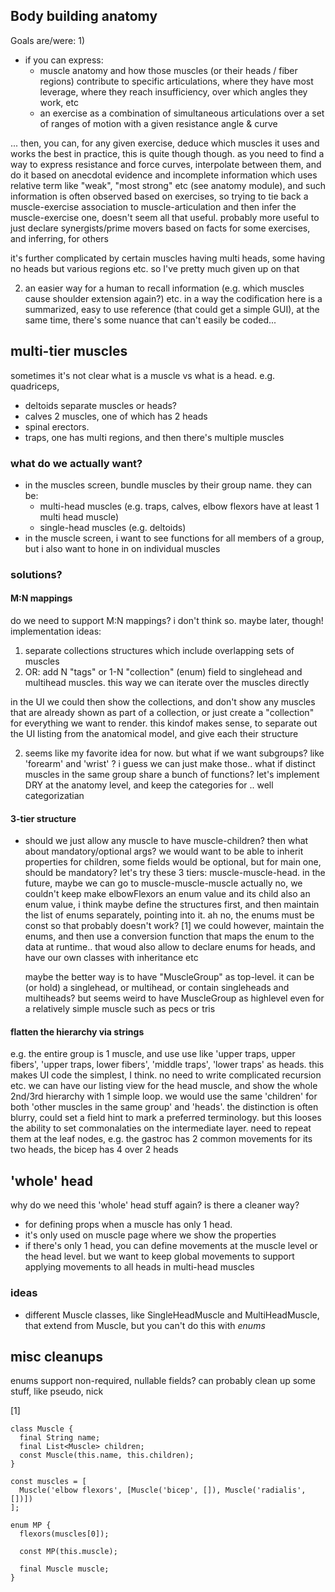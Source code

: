 ## Body building anatomy

Goals are/were:
1)
* if you can express:
  - muscle anatomy and how those muscles (or their heads / fiber regions) contribute to specific articulations, where they have most leverage, where they reach insufficiency, over which angles they work, etc
  - an exercise as a combination of simultaneous articulations over a set of ranges of motion with a given resistance angle & curve

... then, you can, for any given exercise, deduce which muscles it uses and works the best
in practice, this is quite though though. as you need to find a way to express resistance and force curves, interpolate between them, and do it based on anecdotal evidence and incomplete information which uses relative term like "weak", "most strong" etc (see anatomy module), and such information is often observed based on exercises, so trying to tie back a muscle-exercise association to muscle-articulation and then infer the muscle-exercise one, doesn't seem all that useful.
probably more useful to just declare synergists/prime movers based on facts for some exercises, and inferring, for others

it's further complicated by certain muscles having multi heads, some having no heads but various regions etc.
so I've pretty much given up on that

2) an easier way for a human to recall information (e.g. which muscles cause shoulder extension again?) etc.
in a way the codification here is a summarized, easy to use reference (that could get a simple GUI), at the same time, there's some nuance that can't easily be coded...


## multi-tier muscles
sometimes it's not clear what is a muscle vs what is a head. e.g. quadriceps,
* deltoids separate muscles or heads?
* calves 2 muscles, one of which has 2 heads
* spinal erectors.
* traps, one has multi regions, and then there's multiple muscles

### what do we actually want?

- in the muscles screen, bundle muscles by their group name. they can be:
  - multi-head muscles (e.g. traps, calves, elbow flexors have at least 1 multi head muscle)
  - single-head muscles (e.g. deltoids)
- in the muscle screen, i want to see functions for all members of a group, but i also want to hone in on individual muscles

### solutions?

#### M:N mappings

do we need to support M:N mappings? i don't think so. maybe later, though!
implementation ideas:
1) separate collections structures which include overlapping sets of muscles
2) OR: add N "tags" or 1-N "collection" (enum) field to singlehead and multihead muscles. this way we can iterate over the muscles directly

in the UI we could then show the collections, and don't show any muscles that are already shown as part of a collection, or just create a "collection" for everything we want to render. this kindof makes sense, to separate out the UI listing from the anatomical model, and give each their structure

2) seems like my favorite idea for now. but what if we want subgroups? like 'forearm' and 'wrist' ? i guess we can just make those..
what if distinct muscles in the same group share a bunch of functions? let's implement DRY at the anatomy level, and keep the categories for .. well categorizatian

#### 3-tier structure

* should we just allow any muscle to have muscle-children? then what about mandatory/optional args? we would want to be able to inherit properties
  for children, some fields would be optional, but for main one, should be mandatory?
  let's try these 3 tiers: muscle-muscle-head. in the future, maybe we can go to muscle-muscle-muscle
  actually no, we couldn't keep make elbowFlexors an enum value and its child also an enum value, i think
  maybe define the structures first, and then maintain the list of enums separately, pointing into it. ah no, the enums must be const so that probably doesn't work? [1]
  we could however, maintain the enums, and then use a conversion function that maps the enum to the data at runtime.. that woud also allow to declare enums for heads, and have our own classes with inheritance etc

  maybe the better way is to have "MuscleGroup" as top-level. it can be (or hold) a singlehead, or multihead, or contain singleheads and multiheads?
  but seems weird to have MuscleGroup as highlevel even for a relatively simple muscle such as pecs or tris

#### flatten the hierarchy via strings

e.g. the entire group is 1 muscle, and use use like 'upper traps, upper fibers', 'upper traps, lower fibers', 'middle traps', 'lower traps' as heads.
this makes UI code the simplest, I think. no need to write complicated recursion etc. we can have our listing view for the head muscle, and show the whole 2nd/3rd hierarchy with 1 simple loop. we would use the same 'children' for both 'other muscles in the same group' and 'heads'. the distinction is often blurry, could set a field hint to mark a preferred terminology.
but this looses the ability to set commonalaties on the intermediate layer. need to repeat them at the leaf nodes, e.g. the gastroc has 2 common movements for its two heads, the bicep has 4 over 2 heads

## 'whole' head

why do we need this 'whole' head stuff again? is there a cleaner way?

- for defining props when a muscle has only 1 head.
- it's only used on muscle page where we show the properties
- if there's only 1 head, you can define movements at the muscle level or the head level. but we want to keep global movements to support applying movements to all heads in multi-head muscles

### ideas

- different Muscle classes, like SingleHeadMuscle and MultiHeadMuscle, that extend from Muscle, but you can't do this with *enums*

## misc cleanups
enums support non-required, nullable fields? can probably clean up some stuff, like pseudo, nick



[1]
```
class Muscle {
  final String name;
  final List<Muscle> children;
  const Muscle(this.name, this.children);
}

const muscles = [
  Muscle('elbow flexors', [Muscle('bicep', []), Muscle('radialis', [])])
];

enum MP {
  flexors(muscles[0]);

  const MP(this.muscle);

  final Muscle muscle;
}
```
```
